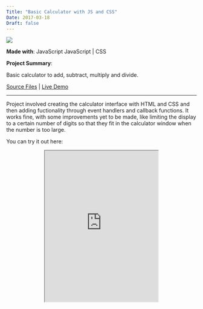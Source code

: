 ```yaml
---
Title: "Basic Calculator with JS and CSS"
Date: 2017-03-18
Draft: false
---
```


<img src="/img/calc.png" class="profile">

**Made with**: <i class="fab fa-js"></i>JavaScript</i> JavaScript | <i class="fab fa-css3"></i> CSS

**Project Summary**:

Basic calculator to add, subtract, multiply and divide.

[Source Files](https://github.com/mariobox/the-odin-project/tree/master/calculator) | [Live Demo](https://mariobox.github.io/the-odin-project/calculator/)<hr class="art" />


Project involved creating the calculator interface with HTML and CSS and then adding fuctionality through event handlers and callback functions. It works fine, with some improvements yet to be made, like limiting the display to a certain number of digits so that they fit in the calculator window when the number is too large.


You can try it out here:

<div style="text-align: center">
<iframe src="https://mariobox.github.io/the-odin-project/calculator/" style="height: 400px; border=none;"></iframe>
</div>

